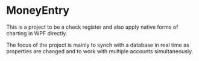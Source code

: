 MoneyEntry
==========

This is a project to be a check register and also apply native forms of charting in WPF directly.

The focus of the project is mainly to synch with a database in real time as properties are changed and to work with multiple accounts simultaneously.
